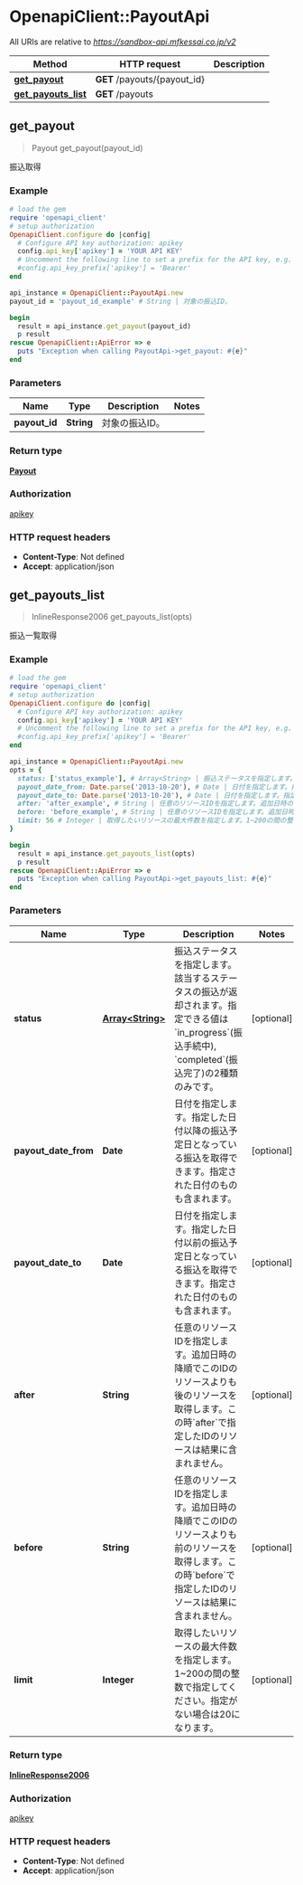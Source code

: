 # OpenapiClient::PayoutApi

All URIs are relative to *https://sandbox-api.mfkessai.co.jp/v2*

Method | HTTP request | Description
------------- | ------------- | -------------
[**get_payout**](PayoutApi.md#get_payout) | **GET** /payouts/{payout_id} | 
[**get_payouts_list**](PayoutApi.md#get_payouts_list) | **GET** /payouts | 



## get_payout

> Payout get_payout(payout_id)



振込取得

### Example

```ruby
# load the gem
require 'openapi_client'
# setup authorization
OpenapiClient.configure do |config|
  # Configure API key authorization: apikey
  config.api_key['apikey'] = 'YOUR API KEY'
  # Uncomment the following line to set a prefix for the API key, e.g. 'Bearer' (defaults to nil)
  #config.api_key_prefix['apikey'] = 'Bearer'
end

api_instance = OpenapiClient::PayoutApi.new
payout_id = 'payout_id_example' # String | 対象の振込ID。

begin
  result = api_instance.get_payout(payout_id)
  p result
rescue OpenapiClient::ApiError => e
  puts "Exception when calling PayoutApi->get_payout: #{e}"
end
```

### Parameters


Name | Type | Description  | Notes
------------- | ------------- | ------------- | -------------
 **payout_id** | **String**| 対象の振込ID。 | 

### Return type

[**Payout**](Payout.md)

### Authorization

[apikey](../README.md#apikey)

### HTTP request headers

- **Content-Type**: Not defined
- **Accept**: application/json


## get_payouts_list

> InlineResponse2006 get_payouts_list(opts)



振込一覧取得

### Example

```ruby
# load the gem
require 'openapi_client'
# setup authorization
OpenapiClient.configure do |config|
  # Configure API key authorization: apikey
  config.api_key['apikey'] = 'YOUR API KEY'
  # Uncomment the following line to set a prefix for the API key, e.g. 'Bearer' (defaults to nil)
  #config.api_key_prefix['apikey'] = 'Bearer'
end

api_instance = OpenapiClient::PayoutApi.new
opts = {
  status: ['status_example'], # Array<String> | 振込ステータスを指定します。該当するステータスの振込が返却されます。指定できる値は `in_progress`(振込手続中), `completed`(振込完了)の2種類のみです。
  payout_date_from: Date.parse('2013-10-20'), # Date | 日付を指定します。指定した日付以降の振込予定日となっている振込を取得できます。指定された日付のものも含まれます。
  payout_date_to: Date.parse('2013-10-20'), # Date | 日付を指定します。指定した日付以前の振込予定日となっている振込を取得できます。指定された日付のものも含まれます。
  after: 'after_example', # String | 任意のリソースIDを指定します。追加日時の降順でこのIDのリソースよりも後のリソースを取得します。この時`after`で指定したIDのリソースは結果に含まれません。
  before: 'before_example', # String | 任意のリソースIDを指定します。追加日時の降順でこのIDのリソースよりも前のリソースを取得します。この時`before`で指定したIDのリソースは結果に含まれません。
  limit: 56 # Integer | 取得したいリソースの最大件数を指定します。1~200の間の整数で指定してください。指定がない場合は20になります。
}

begin
  result = api_instance.get_payouts_list(opts)
  p result
rescue OpenapiClient::ApiError => e
  puts "Exception when calling PayoutApi->get_payouts_list: #{e}"
end
```

### Parameters


Name | Type | Description  | Notes
------------- | ------------- | ------------- | -------------
 **status** | [**Array&lt;String&gt;**](String.md)| 振込ステータスを指定します。該当するステータスの振込が返却されます。指定できる値は &#x60;in_progress&#x60;(振込手続中), &#x60;completed&#x60;(振込完了)の2種類のみです。 | [optional] 
 **payout_date_from** | **Date**| 日付を指定します。指定した日付以降の振込予定日となっている振込を取得できます。指定された日付のものも含まれます。 | [optional] 
 **payout_date_to** | **Date**| 日付を指定します。指定した日付以前の振込予定日となっている振込を取得できます。指定された日付のものも含まれます。 | [optional] 
 **after** | **String**| 任意のリソースIDを指定します。追加日時の降順でこのIDのリソースよりも後のリソースを取得します。この時&#x60;after&#x60;で指定したIDのリソースは結果に含まれません。 | [optional] 
 **before** | **String**| 任意のリソースIDを指定します。追加日時の降順でこのIDのリソースよりも前のリソースを取得します。この時&#x60;before&#x60;で指定したIDのリソースは結果に含まれません。 | [optional] 
 **limit** | **Integer**| 取得したいリソースの最大件数を指定します。1~200の間の整数で指定してください。指定がない場合は20になります。 | [optional] 

### Return type

[**InlineResponse2006**](InlineResponse2006.md)

### Authorization

[apikey](../README.md#apikey)

### HTTP request headers

- **Content-Type**: Not defined
- **Accept**: application/json

